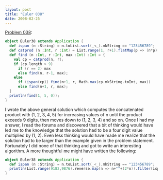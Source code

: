 ```yaml
---
layout: post
title: "Euler 038"
date: 2008-02-25
---
```


[Problem 038]\:

```scala
object Euler38 extends Application {
  def ispan (n :String) = n.toList.sort(_<_).mkString == "123456789";
  def catprod (n :Int, r :Int) = List.range(1, r+1).flatMap(p => (n*p).toString.toList)
  def find (n :Int, r :Int, max :Int) :Int = {
    val cp = catprod(n, r);
    if (cp.length > 9)
      if (r == 2) max
      else find(n, r-1, max);
    else
      if (ispan(cp)) find(n+1, r, Math.max(cp.mkString.toInt, max))
      else find(n+1, r, max);
  }
  println(find(1, 5, 0));
}
```
I wrote the above general solution which computes the concatenated product with (1, 2, 3, 4, 5) for increasing values of n until the product exceeds 9 digits, then moves down to (1, 2, 3, 4) and so on. Once I had my answer, I read the forums and discovered that a bit of thinking would have led me to the knowledge that the solution had to be a four digit value multiplied by (1, 2). Even less thinking would have made me realize that the solution had to be larger than the example given in the problem statement. Fortunately I did none of that thinking and got to write an interesting algorithm. A more thoughtful me might have written the following:

```scala
object Euler38 extends Application {
  def ispan (n :String) = n.toList.sort(_<_).mkString == "123456789";
  println(List.range(9182,9876).reverse.map(n => n+""+(2*n)).filter(ispan).head);
}
```

[Problem 038]: http://projecteuler.net/index.php?section=problems&id=38

